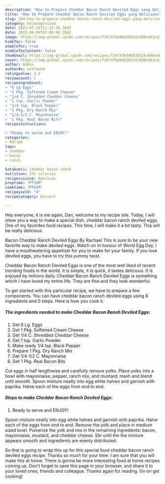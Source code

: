 ```yaml
---
description: "How to Prepare Cheddar Bacon Ranch Deviled Eggs yang Delicious"
title: "How to Prepare Cheddar Bacon Ranch Deviled Eggs yang Delicious"
slug: 344-how-to-prepare-cheddar-bacon-ranch-deviled-eggs-yang-delicious
category: Uncategorized
date: 2022-07-31T21:12:16.304Z
date: 2023-04-09T07:06:09.250Z
image: https://img-global.cpcdn.com/recipes/f26747bd46838324/680x482cq70/cheddar-bacon-ranch-deviled-eggs-recipe-main-photo.jpg
hideToc: false
enableToc: true
enableTocContent: false
thumbnail: https://img-global.cpcdn.com/recipes/f26747bd46838324/680x482cq70/cheddar-bacon-ranch-deviled-eggs-recipe-main-photo.jpg
cover: https://img-global.cpcdn.com/recipes/f26747bd46838324/680x482cq70/cheddar-bacon-ranch-deviled-eggs-recipe-main-photo.jpg
author: Admin
authorAv: notfound
ratingvalue: 3.2
reviewcount: 7
recipeingredient:
- "6 Lg Eggs"
- "1 Pkg. Softened Cream Cheese"
- "1/4 C. Shredded Cheddar Cheese"
- "1 tsp. Garlic Powder"
- "1/4 tsp. Black Pepper"
- "1 Pkg. Dry Ranch Mix"
- "1/4-1/2 C. Mayonnaise"
- "1 Pkg. Real Bacon Bits"
recipeinstructions:

- "Ready to serve and ENJOY!"
categories:
- Recipe
tags:
- cheddar
- bacon
- ranch

katakunci: cheddar bacon ranch 
nutrition: 231 calories
recipecuisine: American
preptime: "PT15M"
cooktime: "PT41M"
recipeyield: "4"
recipecategory: Dessert

---
```



Hey everyone, it is me again, Dan, welcome to my recipe site. Today, I will show you a way to make a special dish, cheddar bacon ranch deviled eggs. One of my favorites food recipes. This time, I will make it a bit tasty. This will be really delicious.

Bacon Cheddar Ranch Deviled Eggs By Rachael This is sure to be your new favorite way to make deviled eggs. Watch on In honour of World Egg Day, I have a mouthwatering appetizer for you to make for your family. If you love deviled eggs, you have to try this yummy twist.

Cheddar Bacon Ranch Deviled Eggs is one of the most well liked of recent trending foods in the world. It is simple, it is quick, it tastes delicious. It is enjoyed by millions daily. Cheddar Bacon Ranch Deviled Eggs is something which I have loved my entire life. They are fine and they look wonderful.


To get started with this particular recipe, we have to prepare a few components. You can have cheddar bacon ranch deviled eggs using 8 ingredients and 0 steps. Here is how you cook it.

<!--inarticleads1-->

##### The ingredients needed to make Cheddar Bacon Ranch Deviled Eggs:

1. Get 6 Lg. Eggs
1. Get 1 Pkg. Softened Cream Cheese
1. Get 1/4 C. Shredded Cheddar Cheese
1. Get 1 tsp. Garlic Powder
1. Make ready 1/4 tsp. Black Pepper
1. Prepare 1 Pkg. Dry Ranch Mix
1. Get 1/4-1/2 C. Mayonnaise
1. Get 1 Pkg. Real Bacon Bits


Cut eggs in half lengthwise and carefully remove yolks. Place yolks into a bowl with mayonnaise, pepper, ranch mix, and mustard; mash and blend until smooth. Spoon mixture neatly into egg white halves and garnish with paprika. Halve each of the eggs from end to end. 

<!--inarticleads2-->

##### Steps to make Cheddar Bacon Ranch Deviled Eggs:


1. Ready to serve and ENJOY!

Spoon mixture neatly into egg white halves and garnish with paprika. Halve each of the eggs from end to end. Remove the yolk and place in medium sized bowl. Pulverize the yolk and mix in the remaining ingredients: bacon, mayonnaise, mustard, and cheddar cheese. Stir until the the mixture appears smooth and ingredients are evenly distributed. 

So that is going to wrap this up for this special food cheddar bacon ranch deviled eggs recipe. Thanks so much for your time. I am sure that you will make this at home. There is gonna be more interesting food at home recipes coming up. Don't forget to save this page in your browser, and share it to your loved ones, friends and colleague. Thanks again for reading. Go on get cooking!
